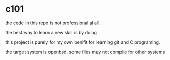 # c101
the code in this repo is not professional al all.

the best way to learn a new skill is by doing.

this project is purely for my own benifit for learning git and C programing.

the target system is openbsd, some files may not compile for other systems
